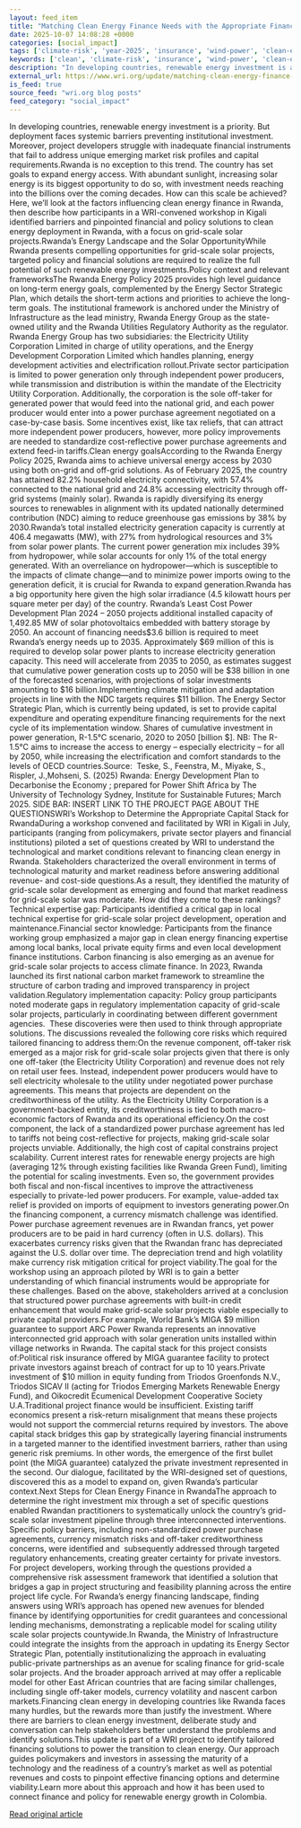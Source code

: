 ```yaml
---
layout: feed_item
title: "Matching Clean Energy Finance Needs with the Appropriate Financial Toolkit in Rwanda"
date: 2025-10-07 14:08:28 +0000
categories: [social_impact]
tags: ['climate-risk', 'year-2025', 'insurance', 'wind-power', 'clean-energy', 'climate-costs', 'economic-impacts', 'solar-power', 'renewable-energy']
keywords: ['clean', 'climate-risk', 'insurance', 'wind-power', 'clean-energy', 'matching', 'energy', 'year-2025']
description: "In developing countries, renewable energy investment is a priority"
external_url: https://www.wri.org/update/matching-clean-energy-finance-needs-appropriate-financial-toolkit-rwanda
is_feed: true
source_feed: "wri.org blog posts"
feed_category: "social_impact"
---
```


In developing countries, renewable energy investment is a priority. But deployment faces systemic barriers preventing institutional investment. Moreover, project developers struggle with inadequate financial instruments that fail to address unique emerging market risk profiles and capital requirements.Rwanda is no exception to this trend. The country has set goals to expand energy access. With abundant sunlight, increasing solar energy is its biggest opportunity to do so, with investment needs reaching into the billions over the coming decades. How can this scale be achieved?Here, we’ll look at the factors influencing clean energy finance in Rwanda, then describe how participants in a WRI-convened workshop in Kigali identified barriers and pinpointed financial and policy solutions to clean energy deployment in Rwanda, with a focus on grid-scale solar projects.Rwanda’s Energy Landscape and the Solar OpportunityWhile Rwanda presents compelling opportunities for grid-scale solar projects, targeted policy and financial solutions are required to realize the full potential of such renewable energy investments.Policy context and relevant frameworksThe Rwanda Energy Policy 2025 provides high level guidance on long-term energy goals, complemented by the Energy Sector Strategic Plan, which details the short-term actions and priorities to achieve the long-term goals. The institutional framework is anchored under the Ministry of Infrastructure as the lead ministry, Rwanda Energy Group as the state-owned utility and the Rwanda Utilities Regulatory Authority as the regulator. Rwanda Energy Group has two subsidiaries: the Electricity Utility Corporation Limited in charge of utility operations, and the Energy Development Corporation Limited which handles planning, energy development activities and electrification rollout.Private sector participation is limited to power generation only through independent power producers, while transmission and distribution is within the mandate of the Electricity Utility Corporation. Additionally, the corporation is the sole off-taker for generated power that would feed into the national grid, and each power producer would enter into a power purchase agreement negotiated on a case-by-case basis. Some incentives exist, like tax reliefs, that can attract more independent power producers, however, more policy improvements are needed to standardize cost-reflective power purchase agreements and extend feed-in tariffs.Clean energy goalsAccording to the Rwanda Energy Policy 2025, Rwanda aims to achieve universal energy access by 2030 using both on-grid and off-grid solutions. As of February 2025, the country has attained 82.2% household electricity connectivity, with 57.4% connected to the national grid and 24.8% accessing electricity through off-grid systems (mainly solar). Rwanda is rapidly diversifying its energy sources to renewables in alignment with its updated nationally determined contribution (NDC) aiming to reduce greenhouse gas emissions by 38% by 2030.Rwanda’s total installed electricity generation capacity is currently at 406.4 megawatts (MW), with 27% from hydrological resources and 3% from&nbsp;solar power plants. The current power generation mix includes 39% from hydropower, while solar accounts for only 1% of the total energy generated. With an overreliance on hydropower—which is susceptible to the impacts of climate change—and to minimize power imports owing to the generation deficit, it is crucial for Rwanda to expand generation.Rwanda has a big opportunity here given the high solar irradiance (4.5 kilowatt hours per square meter per day) of the country. Rwanda’s Least Cost Power Development Plan 2024 – 2050 projects additional installed capacity of 1,492.85 MW of solar photovoltaics embedded with battery storage by 2050.&nbsp;An account of financing needs$3.6 billion is required to meet Rwanda’s energy needs up to 2035. Approximately $69 million of this is required to develop solar power plants to increase electricity generation capacity. This need will accelerate from 2035 to 2050, as estimates suggest that cumulative power generation costs up to 2050 will be $38 billion in one of the forecasted scenarios, with projections of solar investments amounting to $16 billion.Implementing climate mitigation and adaptation projects in line with the NDC targets requires $11 billion. The Energy Sector Strategic Plan, which is currently being updated, is set to provide capital expenditure and operating expenditure financing requirements for the next cycle of its implementation window. Shares of cumulative investment in power generation, R-1.5°C scenario, 2020 to 2050 [billion $]. NB: The R-1.5°C aims to increase the access to energy – especially electricity – for all by 2050, while increasing the electrification and comfort standards to the levels of OECD countries.Source: &nbsp;Teske, S., Feenstra, M., Miyake, S., Rispler, J.,Mohseni, S. (2025) Rwanda: Energy Development Plan to Decarbonise the Economy ; prepared for Power Shift Africa by The University of Technology Sydney, Institute for Sustainable Futures; March 2025. SIDE BAR: INSERT LINK TO THE PROJECT PAGE ABOUT THE QUESTIONSWRI’s Workshop to Determine the Appropriate Capital Stack for RwandaDuring a workshop convened and facilitated by WRI in Kigali in July, participants (ranging from policymakers, private sector players and financial institutions) piloted a set of questions created by WRI to understand the technological and market conditions relevant to financing clean energy in Rwanda. Stakeholders characterized the overall environment in terms of technological maturity and market readiness before answering additional revenue- and cost-side questions.As a result, they identified the maturity of grid-scale solar development as emerging and found that market readiness for grid-scale solar was moderate. How did they come to these rankings?Technical expertise gap:&nbsp;Participants identified a critical gap in local technical expertise for grid-scale solar project development, operation and maintenance.Financial sector knowledge: Participants from the finance working group emphasized a major gap in clean energy financing expertise among local banks, local private equity firms and even local development finance institutions.&nbsp;Carbon financing is also emerging as an avenue for grid-scale solar projects to access climate finance. In 2023, Rwanda launched its first national carbon market framework to streamline the structure of carbon trading and improved transparency in project validation.Regulatory implementation capacity:&nbsp;Policy group participants noted moderate gaps in regulatory implementation capacity of grid-scale solar projects, particularly in coordinating between different government agencies.&nbsp;&nbsp;These discoveries were then used to think through appropriate solutions. The discussions revealed the following core risks which required tailored financing to address them:On the revenue component, off-taker risk emerged as a major risk for grid-scale solar projects given that there is only one off-taker (the Electricity Utility Corporation) and revenue does not rely on retail user fees. Instead, independent power producers would have to sell electricity&nbsp;wholesale to the utility&nbsp;under negotiated power purchase agreements. This means that projects are dependent on the creditworthiness of the utility. As the Electricity Utility Corporation is a government-backed entity, its creditworthiness is tied to both macro-economic factors of Rwanda and its operational efficiency.On the cost component, the lack of a standardized power purchase agreement has led to tariffs not being cost-reflective for projects, making grid-scale solar projects unviable. Additionally, the high cost of capital constrains project scalability. Current interest rates for renewable energy projects are high (averaging 12% through existing facilities like Rwanda Green Fund), limiting the potential for scaling investments. Even so, the government provides both fiscal and non-fiscal incentives to improve the attractiveness especially to private-led power producers. For example, value-added tax relief is provided on imports of equipment to investors generating power.On the financing component, a currency mismatch challenge was identified. Power purchase agreement revenues are in Rwandan francs, yet power producers are to be paid in hard currency (often in U.S. dollars). This exacerbates currency risks given that the Rwandan franc has depreciated against the U.S. dollar over time. The depreciation trend and high volatility make currency risk mitigation&nbsp;critical&nbsp;for project viability.The goal for the workshop using an approach piloted by WRI is to gain a better understanding of which financial instruments would be appropriate for these challenges. Based on the above, stakeholders arrived at a conclusion that structured power purchase agreements with built-in credit enhancement that would make grid-scale solar projects viable especially to private capital providers.For example, World Bank’s MIGA $9 million guarantee to support ARC Power Rwanda represents an innovative interconnected grid approach with solar generation units installed within village networks in Rwanda. The capital stack for this project consists of:Political risk insurance offered by MIGA guarantee facility to protect private investors against breach of contract for up to 10 years.Private investment of $10 million in equity funding from Triodos Groenfonds N.V., Triodos SICAV II (acting for Triodos Emerging Markets Renewable Energy Fund), and Oikocredit Ecumenical Development Cooperative Society U.A.Traditional project finance would be insufficient. Existing tariff economics present a risk-return misalignment that means these projects would not support the commercial returns required by investors. The above capital stack bridges this gap by strategically layering financial instruments in a targeted manner to the identified investment barriers, rather than using generic risk premiums. In other words, the emergence of the first bullet point (the MIGA guarantee) catalyzed the private investment represented in the second. Our dialogue, facilitated by the WRI-designed set of questions, discovered this as a model to expand on, given Rwanda’s particular context.Next Steps for Clean Energy Finance in RwandaThe approach to determine the right investment mix through a set of specific questions enabled Rwandan practitioners to systematically unlock the country’s grid-scale solar investment pipeline through three interconnected interventions. Specific policy barriers, including non-standardized power purchase agreements, currency mismatch risks and off-taker creditworthiness concerns, were identified and &nbsp;subsequently addressed through targeted regulatory enhancements, creating greater certainty for private investors. For project developers, working through the questions provided a comprehensive risk assessment framework that identified a solution that bridges a gap in project structuring and feasibility planning across the entire project life cycle. For Rwanda’s energy financing landscape, finding answers using WRI’s approach has opened new avenues for blended finance by identifying opportunities for credit guarantees and concessional lending mechanisms, demonstrating a replicable model for scaling utility scale solar projects countywide.In Rwanda, the Ministry of Infrastructure could integrate the insights from the approach in updating its Energy Sector Strategic Plan, potentially institutionalizing the approach in evaluating public-private partnerships as an avenue for scaling finance for grid-scale solar projects. And the broader approach arrived at may offer a replicable model for other East African countries that are facing similar challenges, including single off-taker models, currency volatility and nascent carbon markets.Financing clean energy in developing countries like Rwanda faces many hurdles, but the rewards more than justify the investment. Where there are barriers to clean energy investment, deliberate study and conversation can help stakeholders better understand the problems and identify solutions.This update is part of a WRI project to identify tailored financing solutions to power the transition to clean energy. Our approach guides policymakers and investors in assessing the maturity of a technology and the readiness of a country’s market as well as potential revenues and costs to pinpoint effective financing options and determine viability.Learn more about this approach and how it has been used to connect finance and policy for renewable energy growth in Colombia.&nbsp;

[Read original article](https://www.wri.org/update/matching-clean-energy-finance-needs-appropriate-financial-toolkit-rwanda)

